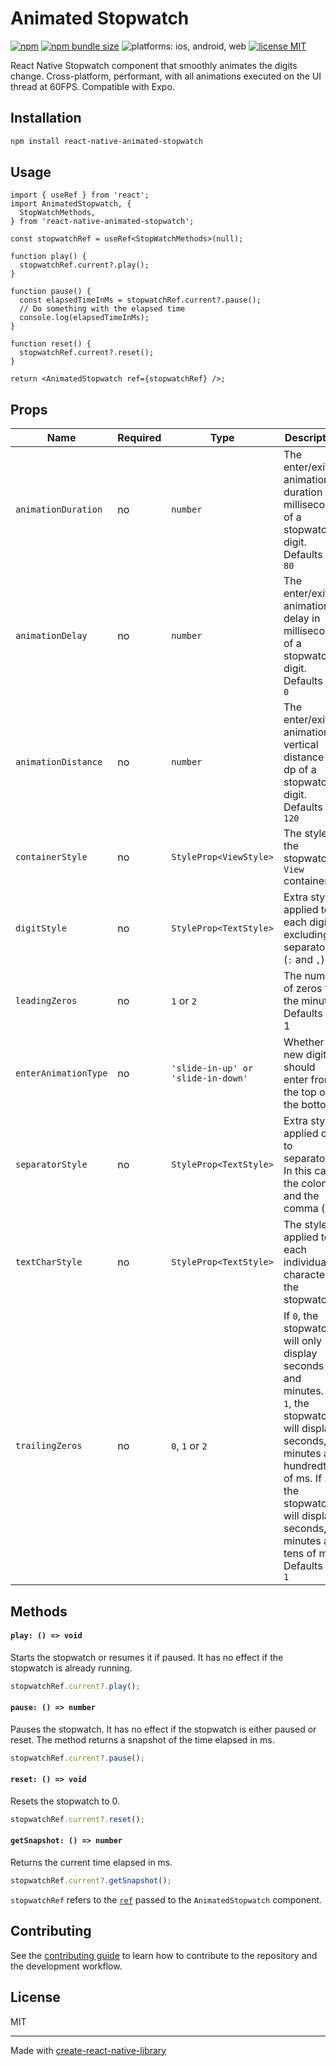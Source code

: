 # Animated Stopwatch

[![npm](https://img.shields.io/npm/v/react-native-animated-stopwatch?color=brightgreen)](https://www.npmjs.com/package/react-native-animated-stopwatch)
[![npm bundle size](https://img.shields.io/bundlephobia/min/react-native-animated-stopwatch)](https://bundlephobia.com/result?p=react-native-animated-stopwatch)
![platforms: ios, android, web](https://img.shields.io/badge/platform-ios%2C%20android-blue)
[![license MIT](https://img.shields.io/badge/license-MIT-brightgreen)](https://github.com/rgommezz/react-native-animated-stopwatch/blob/master/LICENSE)

React Native Stopwatch component that smoothly animates the digits change. Cross-platform, performant, with all animations executed on the UI thread at 60FPS. Compatible with Expo.

## Installation

```sh
npm install react-native-animated-stopwatch
```

## Usage

```tsx
import { useRef } from 'react';
import AnimatedStopwatch, {
  StopWatchMethods,
} from 'react-native-animated-stopwatch';

const stopwatchRef = useRef<StopWatchMethods>(null);

function play() {
  stopwatchRef.current?.play();
}

function pause() {
  const elapsedTimeInMs = stopwatchRef.current?.pause();
  // Do something with the elapsed time
  console.log(elapsedTimeInMs);
}

function reset() {
  stopwatchRef.current?.reset();
}

return <AnimatedStopwatch ref={stopwatchRef} />;
```

## Props

| Name                 | Required | Type                               | Description                                                                                                                                                                                                              |
|----------------------| -------- |------------------------------------|--------------------------------------------------------------------------------------------------------------------------------------------------------------------------------------------------------------------------|
| `animationDuration`  | no       | `number`                           | The enter/exit animation duration in milliseconds of a stopwatch digit. Defaults to `80`                                                                                                                                 |
| `animationDelay`     | no       | `number`                           | The enter/exit animation delay in milliseconds of a stopwatch digit. Defaults to `0`                                                                                                                                     |
| `animationDistance`  | no       | `number`                           | The enter/exit animation vertical distance in dp of a stopwatch digit. Defaults to `120`                                                                                                                                 |
| `containerStyle`     | no       | `StyleProp<ViewStyle>`             | The style of the stopwatch `View` container                                                                                                                                                                              |
| `digitStyle`         | no       | `StyleProp<TextStyle>`             | Extra style applied to each digit, excluding separators  (`:` and `,`)                                                                                                                                                   |
| `leadingZeros`       | no       | `1` or `2`                         | The number of zeros for the minutes. Defaults to 1                                                                                                                                                                       |
| `enterAnimationType` | no       | `'slide-in-up' or 'slide-in-down'` | Whether the new digit should enter from the top or the bottom                                                                                                                                                            |
| `separatorStyle`     | no       | `StyleProp<TextStyle>`             | Extra style applied only to separators. In this case, the colon (:) and the comma (,)                                                                                                                                    |
| `textCharStyle`      | no       | `StyleProp<TextStyle>`             | The style applied to each individual character of the stopwatch                                                                                                                                                          |
| `trailingZeros`      | no       | `0`, `1` or `2`                    | If `0`, the stopwatch will only display seconds and minutes. If `1`, the stopwatch will display seconds, minutes and hundredth of ms. If `2`, the stopwatch will display seconds, minutes and tens of ms. Defaults to `1` |

## Methods

#### `play: () => void`

Starts the stopwatch or resumes it if paused. It has no effect if the stopwatch is already running.

```js
stopwatchRef.current?.play();
```

#### `pause: () => number`

Pauses the stopwatch. It has no effect if the stopwatch is either paused or reset. The method returns a snapshot of the time elapsed in ms.

```js
stopwatchRef.current?.pause();
```

#### `reset: () => void`

Resets the stopwatch to 0.

```js
stopwatchRef.current?.reset();
```

#### `getSnapshot: () => number`

Returns the current time elapsed in ms.

```js
stopwatchRef.current?.getSnapshot();
```

`stopwatchRef` refers to the [`ref`](https://reactjs.org/docs/hooks-reference.html#useref) passed to the `AnimatedStopwatch` component.

## Contributing

See the [contributing guide](CONTRIBUTING.md) to learn how to contribute to the repository and the development workflow.

## License

MIT

---

Made with [create-react-native-library](https://github.com/callstack/react-native-builder-bob)
